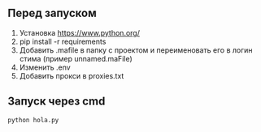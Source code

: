 ## Перед запуском
1. Установка https://www.python.org/
1. pip install -r requirements
2. Добавить .mafile в папку с проектом и переименовать его в логин стима (пример unnamed.maFile)
3. Изменить .env
4. Добавить прокси в proxies.txt
## Запуск через cmd
```
python hola.py
```